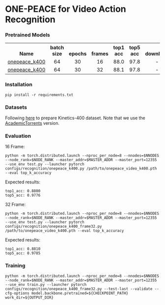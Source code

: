 # ONE-PEACE for Video Action Recognition

### Pretrained Models
<table><tbody>
<!-- START TABLE -->
<!-- TABLE HEADER -->
<th valign="bottom">Name</th>
<th valign="bottom">batch size</th>
<th valign="bottom">epochs</th>
<th valign="bottom">frames</th>
<th valign="bottom">top1 acc</th>
<th valign="bottom">top5 acc</th>
<th valign="bottom">download</th>
<!-- TABLE BODY -->
 <tr><td align="left"><a href="configs/recognition/onepeace_k400.py">onepeace_k400</a></td>
<td align="center">64</td>
<td align="center">30</td>
<td align="center">16</td>
<td align="center">88.0</td>
<td align="center">97.8</td>
<td align="center">-</a></td>
</tr>
<tr><td align="left"><a href="configs/recognition/onepeace_k400_frame32.py">onepeace_k400</a></td>
<td align="center">64</td>
<td align="center">30</td>
<td align="center">32</td>
<td align="center">88.1</td>
<td align="center">97.8</td>
<td align="center">-</a></td>
</tr>
</tbody></table>

### Installation
```
pip install -r requirements.txt
```

### Datasets
Following [here](https://github.com/open-mmlab/mmaction2/blob/main/tools/data/kinetics/README.md) to prepare Kinetics-400 dataset. Note that we use the [AcademicTorrents](https://academictorrents.com/details/184d11318372f70018cf9a72ef867e2fb9ce1d26) version.

### Evaluation
16 Frame:
```
python -m torch.distributed.launch --nproc_per_node=8 --nnodes=$NNODES --node_rank=$NODE_RANK --master_addr=$MASTER_ADDR --master_port=12355 --use_env test.py --launcher pytorch configs/recognition/onepeace_k400.py /path/to/onepeace_video_k400.pth --eval top_k_accuracy
```
Expected results:
```
top1_acc: 0.8800
top5_acc: 0.9776
```

32 Frame:
```
python -m torch.distributed.launch --nproc_per_node=8 --nnodes=$NNODES --node_rank=$NODE_RANK --master_addr=$MASTER_ADDR --master_port=12355 --use_env test.py --launcher pytorch configs/recognition/onepeace_k400_frame32.py /path/to/onepeace_video_k400.pth --eval top_k_accuracy
```
Expected results:
```
top1_acc: 0.8810
top5_acc: 0.9785
```

### Training
```
python -m torch.distributed.launch --nproc_per_node=8 --nnodes=$NNODES --node_rank=$NODE_RANK --master_addr=$MASTER_ADDR --master_port=12355 --use_env train.py --launcher pytorch configs/recognition/onepeace_k400_frame32.py --test-last --validate --cfg-options model.backbone.pretrained=${CHECKPOINT_PATH} work_dir=${OUTPUT_DIR}
```

